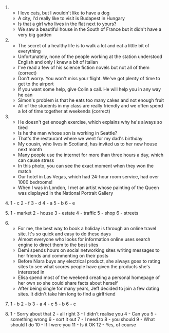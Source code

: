 1.
    - I love cats, but I wouldn't like to have a dog
    - A city, I'd really like to visit is Budapest in Hungary
    - Is that a girl who lives in the flat next to yours?
    - We saw a beautiful house in the South of France but it didn't have a very big garden

2.
    - The secret of a healthy life is to walk a lot and eat a little bit of everything
    - Unfortunately, none of the people working at the station understood English and only I knew a bit of Italian
    - I've read a few of his science fiction novels but not all of them (correct)
    - Don't worry. You won't miss your flight. We've got plenty of time to get to the airport
    - If you want some help, give Colin a call. He will help you in any way he can
    - Simon's problem is that he eats too many cakes and not enough fruit
    - All of the students in my class are really friendly and we often spend a lot of time together at weekends (correct)

3.
    - He doesn't get enough exercise, which explains why he's always so tired
    - Is he the man whose son is working in Seattle?
    - That's the restaurant where we went for my dad's birthday
    - My cousin, who lives in Scotland, has invited us to her new house next month
    - Many people use the internet for more than three hours a day, which can cause stress
    - In this photo, you can see the exact moment when they won the match
    - Our hotel in Las Vegas, which had 24-hour room service, had over 1000 bedrooms!
    - When I was in London, I met an artist whose painting of the Queen was displayed in the National Portrait Gallery

4.
    1 - c
    2 - f
    3 - d
    4 - a
    5 - b
    6 - e

5.
    1 - market
    2 - house
    3 - estate
    4 - traffic
    5 - shop
    6 - streets

6.
    - For me, the best way to book a holiday is through an online travel site. It's so quick and easy to do these days
    - Almost everyone who looks for information online uses search engine to direct them to the best sites
    - Demi spends hours on social networking sites writing messages to her friends and commenting on their posts
    - Before Niara buys any electrical product, she always goes to rating sites to see what scores people have given the products she's interested in
    - Elisa spend most of the weekend creating a personal homepage of her own so she could share facts about herself
    - After being single for many years, Jeff decided to join a few dating sites. It didn't take him long to find a girlfriend

7.
    1 - b
    2 - b
    3 - a
    4 - c
    5 - b
    6 - c

8.
    1 - Sorry about that
    2 - all right
    3 - I didn't realise you
    4 - Can you
    5 - something wrong
    6 - sort it out
    7 - I need to
    8 - you should
    9 - What should I do
    10 - If I were you
    11 - Is it OK
    12 - Yes, of course